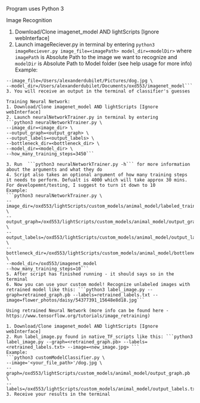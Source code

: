 Program uses Python 3

Image Recognition

1. Download/Clone imagenet_model AND lightScripts [Ignore webInterface]
2. Launch imageReciever.py in terminal by entering ```python3 imageReciever.py image_file=<imagePath> model_dir=<modelDir>``` where ```imagePath``` is Absolute Path to the image we want to recognize and ```modelDir``` is Absolute Path to Model folder (see help usage for more info)  
Example: 
```python3 imageReciever.py \  
--image_file=/Users/alexanderdubilet/Pictures/dog.jpg \  
--model_dir=/Users/alexanderdubilet/Documents/oxd553/imagenet_model```  
3. You will receive an output in the terminal of classifier's guesses

Training Neural Network:
1. Download/Clone imagenet_model AND lightScripts [Ignore webInterface]
2. Launch neuralNetworkTrainer.py in terminal by entering  
```python3 neuralNetworkTrainer.py \    
--image_dir=<image_dir> \  
--output_graph=<output_graph> \  
--output_labels=<output_labels> \  
--bottleneck_dir=<bottleneck_dir> \  
--model_dir=<model_dir> \  
--how_many_training_steps=3450```  

3. Run  ```python3 neuralNetworkTrainer.py -h``` for more information about the arguments and what they do
4. Script also takes an optional argument of how many training steps it needs to perform. Defualt is 4000 which will take approx 30 mins. For developemnt/testing, I suggest to turn it down to 10
Example:  
```python3 neuralNetworkTrainer.py \  
--image_dir=/oxd553/lightScripts/custom_models/animal_model/labeled_training_images \  
--output_graph=/oxd553/lightScripts/custom_models/animal_model/output_graph.pb \  
--output_labels=/oxd553/lightScripts/custom_models/animal_model/output_labels.txt \  
--bottleneck_dir=/oxd553/lightScripts/custom_models/animal_model/bottleneck_animals \  
--model_dir=/oxd553/imagenet_model  
--how_many_training_steps=10```  
5. After script has finished running - it should says so in the terminal
6. Now you can use your custom model! Recognize unlabeled images with retrained model like this: ```python3 label_image.py --graph=retrained_graph.pb --labels=retrained_labels.txt --image=flower_photos/daisy/54377391_15648e8d18.jpg```
 
Using retrained Neural Network (more info can be found here - https://www.tensorflow.org/tutorials/image_retraining)

1. Download/Clone imagenet_model AND lightScripts [Ignore webInterface]
2. Run label_image.py found in native_TF_scripts like this: ```python3 label_image.py --graph=<retrained_graph.pb> --labels=<retrained_labels.txt> --image=<new_image.jpg> ```  
Example:  
```python3 customModelClassifier.py \  
--image='<your_file_path>'/dog.jpg \  
--graph=/oxd553/lightScripts/custom_models/animal_model/output_graph.pb \  
--labels=/oxd553/lightScripts/custom_models/animal_model/output_labels.txt```  
3. Receive your results in the terminal
